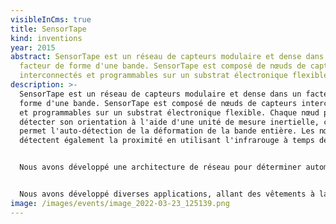 ```yaml
---
visibleInCms: true
title: SensorTape
kind: inventions
year: 2015
abstract: SensorTape est un réseau de capteurs modulaire et dense dans un
  facteur de forme d'une bande. SensorTape est composé de nœuds de capteurs
  interconnectés et programmables sur un substrat électronique flexible.
description: >-
  SensorTape est un réseau de capteurs modulaire et dense dans un facteur de
  forme d'une bande. SensorTape est composé de nœuds de capteurs interconnectés
  et programmables sur un substrat électronique flexible. Chaque nœud peut
  détecter son orientation à l'aide d'une unité de mesure inertielle, ce qui
  permet l'auto-détection de la déformation de la bande entière. Les nœuds
  détectent également la proximité en utilisant l'infrarouge à temps de vol. 


  Nous avons développé une architecture de réseau pour déterminer automatiquement l'emplacement de chaque nœud de capteur, lorsque le SensorTape est coupé et recollé. Nous avons également créé une interface graphique intuitive pour programmer la bande. Notre étude auprès des utilisateurs suggère que SensorTape permet à des utilisateurs ayant des compétences différentes de créer et de programmer intuitivement de grands réseaux de capteurs. 


  Nous avons développé diverses applications, allant des vêtements à la détection domestique, pour montrer le faible effort de déploiement requis par l'utilisateur. Nous avons montré comment SensorTape pouvait être produit à l'échelle en utilisant les technologies actuelles et nous avons fabriqué un prototype de 2,3 mètres de long.
image: /images/events/image_2022-03-23_125139.png
---
```


